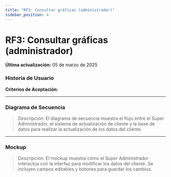 ```yaml
---
title: "RF3: Consultar gráficas (administrador)"  
sidebar_position: 4
---
```


# RF3: Consultar gráficas (administrador)

**Última actualización:** 05 de marzo de 2025

### Historia de Usuario



  **Criterios de Aceptación:**
  

---

### Diagrama de Secuencia

> *Descripción*: El diagrama de secuencia muestra el flujo entre el Super Administrador, el sistema de actualización de cliente y la base de datos para realizar la actualización de los datos del cliente.

---

### Mockup

> *Descripción*: El mockup muestra cómo el Super Administrador interactúa con la interfaz para modificar los datos del cliente. Se incluyen campos editables y botones para guardar los cambios.
